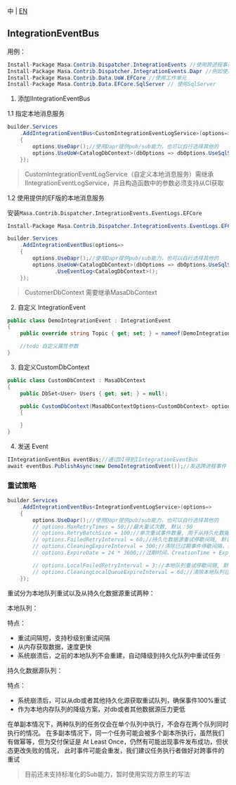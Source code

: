 中 | [EN](README.md)

## IntegrationEventBus

用例：

```C#
Install-Package Masa.Contrib.Dispatcher.IntegrationEvents //使用跨进程事件
Install-Package Masa.Contrib.Dispatcher.IntegrationEvents.Dapr //例如使用dapr提供pub、sub能力，也可自行选择其他实现
Install-Package Masa.Contrib.Data.UoW.EFCore //使用工作单元
Install-Package Masa.Contrib.Data.EFCore.SqlServer // 使用SqlServer
```

1. 添加IIntegrationEventBus

1.1 指定本地消息服务

```C#
builder.Services
    .AddIntegrationEventBus<CustomIntegrationEventLogService>(options=>
    {
        options.UseDapr();//使用Dapr提供pub/sub能力，也可以自行选择其他的
        options.UseUoW<CatalogDbContext>(dbOptions => dbOptions.UseSqlServer("server=localhost;uid=sa;pwd=P@ssw0rd;database=identity"))//使用工作单元，推荐使用;
    });
```

>  CustomIntegrationEventLogService（自定义本地消息服务）需继承IIntegrationEventLogService，并且构造函数中的参数必须支持从CI获取

1.2 使用提供的EF版的本地消息服务

安装`Masa.Contrib.Dispatcher.IntegrationEvents.EventLogs.EFCore`

``` C#
Install-Package Masa.Contrib.Dispatcher.IntegrationEvents.EventLogs.EFCore //记录跨进程消息日志
```

```C#
builder.Services
    .AddIntegrationEventBus(options=>
    {
        options.UseDapr();//使用Dapr提供pub/sub能力，也可以自行选择其他的
        options.UseUoW<CatalogDbContext>(dbOptions => dbOptions.UseSqlServer("server=localhost;uid=sa;pwd=P@ssw0rd;database=identity"))//使用工作单元，推荐使用
               .UseEventLog<CatalogDbContext>();
    });
```

> CustomerDbContext 需要继承MasaDbContext

2. 自定义 IntegrationEvent

```C#
public class DemoIntegrationEvent : IntegrationEvent
{
    public override string Topic { get; set; } = nameof(DemoIntegrationEvent);//dapr topic name

    //todo 自定义属性参数
}
```

3. 自定义CustomDbContext

```C#
public class CustomDbContext : MasaDbContext
{
    public DbSet<User> Users { get; set; } = null!;

    public CustomDbContext(MasaDbContextOptions<CustomDbContext> options) : base(options)
    {

    }
}
```

4. 发送 Event

```C#
IIntegrationEventBus eventBus;//通过DI得到IIntegrationEventBus
await eventBus.PublishAsync(new DemoIntegrationEvent());//发送跨进程事件
```

### 重试策略

```C#
builder.Services
    .AddIntegrationEventBus<IntegrationEventLogService>(options=>
    {
        options.UseDapr();//使用Dapr提供pub/sub能力，也可以自行选择其他的
        // options.MaxRetryTimes = 50;//最大重试次数, 默认：50
        // options.RetryBatchSize = 100;//单次重试事件数量, 用于从持久化数据源获取待重试事件, 默认100
        // options.FailedRetryInterval = 60;//持久化数据源重试停歇间隔, 默认60s
        // options.CleaningExpireInterval = 300;//清除已过期事件停歇间隔，单位：s, 默认 300s
        // options.ExpireDate = 24 * 3600;//过期时间，CreationTime + ExpireDate = 过期时间, 默认1天

        // options.LocalFailedRetryInterval = 3;//本地队列重试停歇间隔, 默认3s
        // options.CleaningLocalQueueExpireInterval = 60;//清除本地队列已过期事件停歇间隔，单位：s, 默认 60s
    });
```

重试分为本地队列重试以及从持久化数据源重试两种：

本地队列：

特点：
- 重试间隔短，支持秒级别重试间隔
- 从内存获取数据，速度更快
- 系统崩溃后，之前的本地队列不会重建，自动降级到持久化队列中重试任务

持久化数据源队列：

特点：

- 系统崩溃后，可以从db或者其他持久化源获取重试队列，确保事件100%重试
- 作为本地内存队列的降级方案，对db或者其他数据源压力更低

在单副本情况下，两种队列的任务仅会在单个队列中执行，不会存在两个队列同时执行的情况。
在多副本情况下，同一个任务可能会被多个副本所执行，虽然我们有做幂等，但为交付保证是 At Least Once，仍然有可能出现事件发布成功，但状态更改失败的情况，
此时事件可能会重发，我们建议任务执行者做好对跨事件的重试

> 目前还未支持标准化的Sub能力，暂时使用实现方原生的写法
